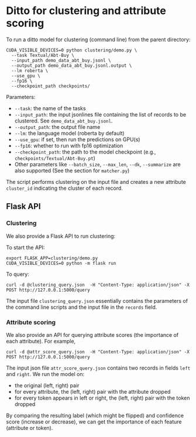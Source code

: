 # Ditto for clustering and attribute scoring

To run a ditto model for clustering (command line) from the parent directory:

```
CUDA_VISIBLE_DEVICES=0 python clustering/demo.py \
  --task Textual/Abt-Buy \
  --input_path demo_data_abt_buy.jsonl \
  --output_path demo_data_abt_buy.jsonl.output \
  --lm roberta \
  --use_gpu \
  --fp16 \
  --checkpoint_path checkpoints/
```

Parameters:
* ``--task``: the name of the tasks
* ``--input_path``: the input jsonlines file containing the list of records to be clustered. See ``demo_data_abt_buy.jsonl``.
* ``--output_path``: the output file name
* ``--lm``: the language model (roberta by default)
* ``--use_gpu``: if set, then run the predictions on GPU(s)
* ``--fp16``: whether to run with fp16 optimization 
* ``--checkpoint_path``: the path to the model checkpoint (e.g., ``checkpoints/Textual/Abt-Buy.pt``)
* Other parameters like ``--batch_size``, ``--max_len``, ``--dk``, ``--summarize`` are also supported (See the section for ``matcher.py``)

The script performs clustering on the input file and creates a new attribute ``cluster_id`` indicating the cluster of each record.


## Flask API

### Clustering

We also provide a Flask API to run clustering:

To start the API:
```
export FLASK_APP=clustering/demo.py
CUDA_VISIBLE_DEVICES=0 python -m flask run
```

To query:
```
curl -d @clustering_query.json  -H "Content-Type: application/json" -X POST http://127.0.0.1:5000/query
```

The input file ``clustering_query.json`` essentially contains the parameters of the command line scripts and the input file in the ``records`` field.

### Attribute scoring

We also provide an API for querying attribute scores (the importance of each attribute). For example,

```
curl -d @attr_score_query.json  -H "Content-Type: application/json" -X POST http://127.0.0.1:5000/query
```
The input json file ``attr_score_query.json`` contains two records in fields ``left`` and ``right``. 
We run the model on: 
* the original (left, right) pair
* for every attribute, the (left, right) pair with the attribute dropped
* for every token appears in left or right, the (left, right) pair with the token dropped

By comparing the resulting label (which might be flipped) and confidence score (increase or decrease), we can get the importance of each feature (attribute or token).
